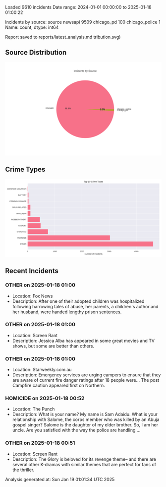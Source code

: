 
Loaded 9610 incidents
Date range: 2024-01-01 00:00:00 to 2025-01-18 01:00:22

Incidents by source:
source
newsapi           9509
chicago_pd         100
chicago_police       1
Name: count, dtype: int64

Report saved to reports/latest_analysis.md
tribution.svg)

## Source Distribution
![Source Distribution](images/source_distribution.svg)

## Crime Types
![Crime Types](images/crime_types.svg)

## Recent Incidents

### OTHER on 2025-01-18 01:00
- Location: Fox News
- Description: After one of their adopted children was hospitalized following harrowing tales of abuse, her parents, a children's author and her husband, were handed lengthy prison sentences.


### OTHER on 2025-01-18 01:00
- Location: Screen Rant
- Description: Jessica Alba has appeared in some great movies and TV shows, but some are better than others.


### OTHER on 2025-01-18 01:00
- Location: Starweekly.com.au
- Description: Emergency services are urging campers to ensure that they are aware of current fire danger ratings after 18 people were...
The post Campfire caution appeared first on Northern.


### HOMICIDE on 2025-01-18 00:52
- Location: The Punch
- Description: What is your name? My name is Sam Adaidu. What is your relationship with Salome, the corps member who was killed by an Abuja gospel singer? Salome is the daughter of my elder brother. So, I am her uncle. Are you satisfied with the way the police are handling …


### OTHER on 2025-01-18 00:51
- Location: Screen Rant
- Description: The Glory is beloved for its revenge theme– and there are several other K-dramas with similar themes that are perfect for fans of the thriller.

Analysis generated at: Sun Jan 19 01:01:34 UTC 2025

